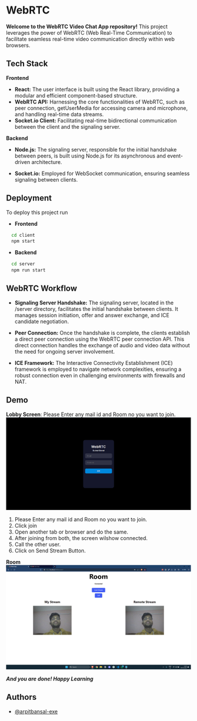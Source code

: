 
# WebRTC

**Welcome to the WebRTC Video Chat App repository!** This project leverages the power of WebRTC (Web Real-Time Communication) to facilitate seamless real-time video communication directly within web browsers.


## Tech Stack

**Frontend**

- **React:** The user interface is built using the React library, providing a modular and efficient component-based structure.
- **WebRTC API:** Harnessing the core functionalities of WebRTC, such as peer connection, getUserMedia for accessing camera and microphone, and handling real-time data streams.
- **Socket.io Client:** Facilitating real-time bidirectional communication between the client and the signaling server.

**Backend**

- **Node.js:** The signaling server, responsible for the initial handshake between peers, is built using Node.js for its asynchronous and event-driven architecture.

- **Socket.io:** Employed for WebSocket communication, ensuring seamless signaling between clients.
## Deployment

To deploy this project run

- **Frontend**
```bash
  cd client
  npm start
```
- **Backend**
```bash
  cd server
  npm run start
```




## WebRTC Workflow

- **Signaling Server Handshake:**
    The signaling server, located in the /server directory, facilitates the initial handshake between clients. It manages session initiation, offer and answer exchange, and ICE candidate negotiation.

- **Peer Connection:**
    Once the handshake is complete, the clients establish a direct peer connection using the WebRTC peer connection API. This direct connection handles the exchange of audio and video data without the need for ongoing server involvement.

- **ICE Framework:** The Interactive Connectivity Establishment (ICE) framework is employed to navigate network complexities, ensuring a robust connection even in challenging environments with firewalls and NAT.
## Demo
**Lobby Screen**: Please Enter any mail id and Room no you want to join.
![Lobby Screen](https://raw.githubusercontent.com/arpitbansal-exe/WebRTC/main/lobby.png)

1. Please Enter any mail id and Room no you want to join.
2. Click join
3. Open another tab or browser and do the same.
4. After joining from both, the screen wilshow connected.
5. Call the other user.
6. Click on Send Stream Button.


**Room**
![Room Screen](https://raw.githubusercontent.com/arpitbansal-exe/WebRTC/main/Room.png)

***And you are done! Happy Learning***


## Authors

- [@arpitbansal-exe](https://www.github.com/arpitbansal-exe)

